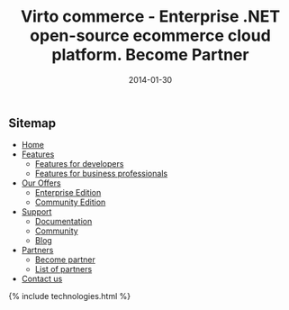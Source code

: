 ﻿---
layout: post
title: Virto commerce - Enterprise .NET open-source ecommerce cloud platform. Become Partner
description: Virto commerce - Enterprise .NET open-source ecommerce cloud platform. Become Partner
date: 2014-01-30
permalink: /pages/sitemap
tags : 
- sitemap
- commerce
---
<article role="main" class="main">
	<!-- Roadmap -->
	<div class="sitemap __responsive">
		<h1 class="head-title">Sitemap</h1>
		<ul class="list">
			<li>
				<a href="/" target="_blank">Home</a>
			</li>
			<li>
				<a href="/features/for-business-professionals" target="_blank">Features</a>
				<ul class="list">
					<li>
						<a href="/features/for-developers" target="_blank">Features for developers</a>
					</li>
					<li>
						<a href="/features/for-business-professionals" target="_blank">Features for business professionals</a>
					</li>
				</ul>
			</li>
			<li>
				<a href="/our-offers/enterprise-edition" target="_blank">Our Offers</a>
				<ul class="list">
					<li>
						<a href="/our-offers/enterprise-edition" target="_blank">Enterprise Edition</a>
					</li>
					<li>
						<a href="/our-offers/community-edition" target="_blank">Community Edition</a>
					</li>
				</ul>
			</li>
			<li>
				<a href="/support/documentation" target="_blank">Support</a>
				<ul class="list">
					<li>
						<a href="/support/documentation" target="_blank">Documentation</a>
					</li>
					<li>
						<a href="/support/Community" target="_blank">Community</a>
					</li>
					<li>
						<a href="/support/blog" target="_blank">Blog</a>
					</li>
				</ul>
			</li>
			<li>
				<a href="/partners/list-of-partners" target="_blank">Partners</a>
				<ul class="list">
					<li><a href="/partners/become-partner" target="_blank">Become partner</a>
					</li>
					<li><a href="/partners/list-of-partners" target="_blank">List of partners</a>
					</li>
				</ul>
			</li>
			<li>
				<a href="/contact-us" target="_blank">Contact us</a>
			</li>
		</ul>
	</div>
	{% include technologies.html %}
</article>